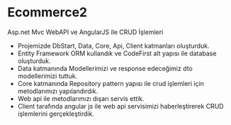 # Ecommerce2
Asp.net Mvc WebAPI ve AngularJS ile CRUD İşlemleri

- Projemizde DbStart, Data, Core, Api, Client katmanları oluşturduk.
- Entity Framework ORM kullandık ve CodeFirst alt yapısı ile database oluşturduk.
- Data katmanında Modellerimizi ve response edeceğimiz dto modellerimizi tuttuk.
- Core katmanında Repository pattern yapısı ile crud işlemleri için metodlarımızı yapılandırdık.
- Web api ile metodlarımızı dışarı servis ettik.
- Client tarafında angular js ile web api servisimizi haberleştirerek CRUD işlemlerini gerçekleştirdik.
